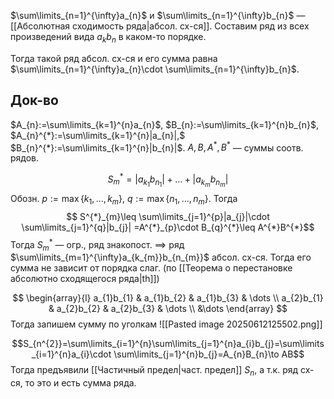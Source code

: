$\sum\limits_{n=1}^{\infty}a_{n}$ и $\sum\limits_{n=1}^{\infty}b_{n}$ — [[Абсолютная сходимость ряда|абсол. сх-ся]].
Составим ряд из всех произведений вида $a_{k}b_{n}$ в каком-то порядке.

Тогда такой ряд абсол. сх-ся и его сумма равна $\sum\limits_{n=1}^{\infty}a_{n}\cdot \sum\limits_{n=1}^{\infty}b_{n}$.
## Док-во

$A_{n}:=\sum\limits_{k=1}^{n}a_{n}$, $B_{n}:=\sum\limits_{k=1}^{n}b_{n}$, $A_{n}^{*}:=\sum\limits_{k=1}^{n}|a_{n}|,$ $B_{n}^{*}:=\sum\limits_{k=1}^{n}|b_{n}|$. $A, B, A^{*},B^{*}$ — суммы соотв. рядов.

$$
S_{m}^{*}=|a_{k_{1}}b_{n_{1}}|+\dots+|a_{k_{m}}b_{n_{m}}|
$$
Обозн. $p:=\max\{ k_{1},\dots, k_{m} \}$, $q:=\max\{ n_{1},\dots, n_{m} \}$. Тогда 
$$
S^{*}_{m}\leq \sum\limits_{j=1}^{p}|a_{j}|\cdot \sum\limits_{j=1}^{q}|b_{j}|
=A^{*}_{p}\cdot B_{q}^{*}\leq A^{*}B^{*}$$
Тогда $S_{m}^{*}$ — огр., ряд знакопост. $\implies$ ряд $\sum\limits_{m=1}^{\infty}a_{k_{m}}b_{n_{m}}$ абсол. сх-ся.
Тогда его сумма не зависит от порядка слаг. (по [[Теорема о перестановке абсолютно сходящегося ряда|th]])

$$
\begin{array}{l}
a_{1}b_{1} & a_{1}b_{2} & a_{1}b_{3} & \dots \\
a_{2}b_{1} & a_{2}b_{2} & a_{2}b_{3} & \dots \\
&\dots
\end{array} 
$$
Тогда запишем сумму по уголкам
![[Pasted image 20250612125502.png]]

$$S_{n^{2}}=\sum\limits_{i=1}^{n}\sum\limits_{j=1}^{n}a_{i}b_{j}=\sum\limits_{i=1}^{n}a_{i}\cdot \sum\limits_{j=1}^{n}b_{j}=A_{n}B_{n}\to AB$$
Тогда предъявили [[Частичный предел|част. предел]] $S_{n}$, а т.к. ряд сх-ся, то это и есть сумма ряда.